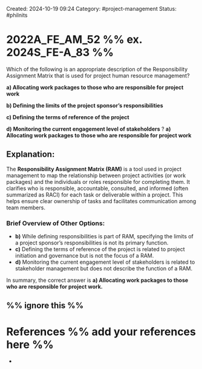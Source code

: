 Created: 2024-10-19 09:24
Category: #project-management 
Status: #philnits


# 2022A_FE_AM_52 %% ex. 2024S_FE-A_83 %%

Which of the following is an appropriate description of the Responsibility Assignment Matrix that is used for project human resource management? 

**a) Allocating work packages to those who are responsible for project work** 

**b) Defining the limits of the project sponsor’s responsibilities** 

**c) Defining the terms of reference of the project** 

**d) Monitoring the current engagement level of stakeholders**
? 
**a) Allocating work packages to those who are responsible for project work** 

## **Explanation:**

The **Responsibility Assignment Matrix (RAM)** is a tool used in project management to map the relationship between project activities (or work packages) and the individuals or roles responsible for completing them. It clarifies who is responsible, accountable, consulted, and informed (often summarized as RACI) for each task or deliverable within a project. This helps ensure clear ownership of tasks and facilitates communication among team members.

### Brief Overview of Other Options:

- **b)** While defining responsibilities is part of RAM, specifying the limits of a project sponsor’s responsibilities is not its primary function.
- **c)** Defining the terms of reference of the project is related to project initiation and governance but is not the focus of a RAM.
- **d)** Monitoring the current engagement level of stakeholders is related to stakeholder management but does not describe the function of a RAM.

In summary, the correct answer is **a) Allocating work packages to those who are responsible for project work.**






%% ignore this %%
---









# References %% add your references here %%
- 